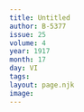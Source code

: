 ```yaml
---
title: Untitled
author: B-5377
issue: 25
volume: 4
year: 1917
month: 17
day: VI
tags:
layout: page.njk
image:
---
```

